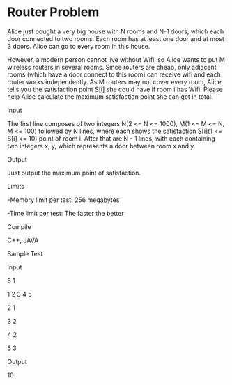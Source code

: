 # Router Problem

Alice just bought a very big house with N rooms and N-1 doors, which each door connected to two rooms. Each room has at least one door and at most 3 doors. Alice can go to every room in this house. 


However, a modern person cannot live without Wifi, so Alice wants to put M wireless routers in several rooms. Since routers are cheap, only adjacent rooms (which have a door connect to this room) can receive wifi and each router works independently.
As M routers may not cover every room, Alice tells you the satisfaction point S[i] she could have if room i has Wifi.
Please help Alice calculate the maximum satisfaction point she can get in total.

Input

The first line composes of two integers N(2 <= N <= 1000), M(1 <= M <= N, M <= 100) followed by N lines, where each shows the satisfaction S[i](1 <= S[i] <= 10) point of room i. After that are N - 1 lines, with each containing two integers x, y, which represents a door between room x and y.

Output

Just output the maximum point of satisfaction.

Limits

-Memory limit per test: 256 megabytes

-Time limit per test: The faster the better 

Compile

C++, JAVA

Sample Test

Input

5 1

1 2 3 4 5

2 1

3 2

4 2

5 3

Output

10
